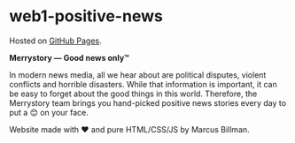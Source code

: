 ﻿# web1-positive-news

Hosted on [GitHub Pages](https://marcusbillman.github.io/web1-positive-news).

**Merrystory — Good news only™**

In modern news media, all we hear about are political disputes, violent conflicts and horrible disasters. While that information is important, it can be easy to forget about the good things in this world. Therefore, the Merrystory team brings you hand-picked positive news stories every day to put a 😊 on your face.
 
Website made with ❤ and pure HTML/CSS/JS by Marcus Billman.
